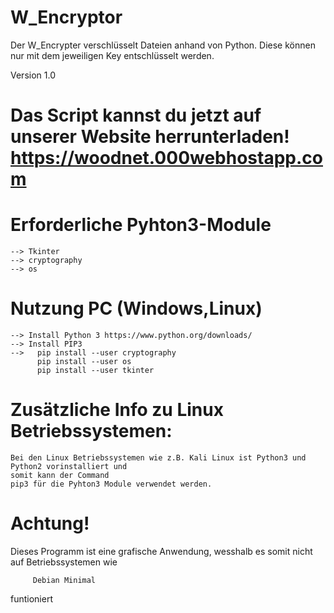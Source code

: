 # W_Encryptor
Der W_Encrypter verschlüsselt Dateien anhand von Python. Diese können nur mit dem jeweiligen Key entschlüsselt werden.

Version 1.0


# Das Script kannst du jetzt auf unserer Website herrunterladen! https://woodnet.000webhostapp.com

# Erforderliche Pyhton3-Module
    --> Tkinter
    --> cryptography
    --> os
    
# Nutzung PC (Windows,Linux)

    --> Install Python 3 https://www.python.org/downloads/
    --> Install PIP3
    -->   pip install --user cryptography
          pip install --user os
          pip install --user tkinter 
# Zusätzliche Info zu Linux Betriebssystemen:

    Bei den Linux Betriebssystemen wie z.B. Kali Linux ist Python3 und Python2 vorinstalliert und 
    somit kann der Command
    pip3 für die Pyhton3 Module verwendet werden.
# Achtung!

Dieses Programm ist eine grafische Anwendung, wesshalb es somit nicht auf Betriebssystemen wie 
        
         Debian Minimal
funtioniert
